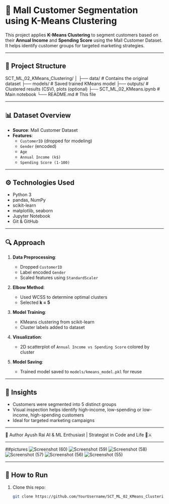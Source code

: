 # 🧠 Mall Customer Segmentation using K-Means Clustering

This project applies **K-Means Clustering** to segment customers based on their **Annual Income** and **Spending Score** using the Mall Customer Dataset. It helps identify customer groups for targeted marketing strategies.

---

## 📁 Project Structure
SCT_ML_02_KMeans_Clustering/ │ ├── data/ # Contains the original dataset ├── models/ # Saved trained KMeans model ├── outputs/ # Clustered results (CSV), plots (optional) ├── SCT_ML_02_KMeans.ipynb # Main notebook └── README.md # This file


---

## 📊 Dataset Overview

- **Source**: Mall Customer Dataset
- **Features**:
  - `CustomerID` (dropped for modeling)
  - `Gender` (encoded)
  - `Age`
  - `Annual Income (k$)`
  - `Spending Score (1-100)`

---

## ⚙️ Technologies Used

- Python 3
- pandas, NumPy
- scikit-learn
- matplotlib, seaborn
- Jupyter Notebook
- Git & GitHub

---

## 🔍 Approach

1. **Data Preprocessing**:
   - Dropped `CustomerID`
   - Label encoded `Gender`
   - Scaled features using `StandardScaler`

2. **Elbow Method**:
   - Used WCSS to determine optimal clusters
   - Selected **k = 5**

3. **Model Training**:
   - KMeans clustering from scikit-learn
   - Cluster labels added to dataset

4. **Visualization**:
   - 2D scatterplot of `Annual Income vs Spending Score` colored by cluster

5. **Model Saving**:
   - Trained model saved to `models/kmeans_model.pkl` for reuse

---

## 🧠 Insights

- Customers were segmented into 5 distinct groups
- Visual inspection helps identify high-income, low-spending or low-income, high-spending customers
- Ideal for targeted marketing campaigns

---

📌 Author
Ayush Rai
AI & ML Enthusiast | Strategist in Code and Life 🧠⚔️

  
  ---


##pictures
![Screenshot (60)](https://github.com/user-attachments/assets/ba94c6fa-674b-46a1-a132-55d39028b147)
![Screenshot (59)](https://github.com/user-attachments/assets/08f72adc-e726-4149-ba35-9b922d6679fa)
![Screenshot (58)](https://github.com/user-attachments/assets/dc7a0658-77a8-4be5-8529-054b65bc5a9b)
![Screenshot (57)](https://github.com/user-attachments/assets/1aeb18f1-6ce8-48d7-a663-c3b2537a6444)
![Screenshot (56)](https://github.com/user-attachments/assets/91ae6d42-6b3e-4e70-b9e0-31a882a7db6f)
![Screenshot (55)](https://github.com/user-attachments/assets/954542a9-8a76-4448-b77a-0578edac9fdd)

  ---
## 💾 How to Run

1. Clone this repo:
   ```bash
   git clone https://github.com/YourUsername/SCT_ML_02_KMeans_Clustering.git

